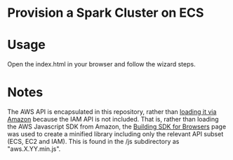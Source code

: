 Provision a Spark Cluster on ECS
======

# Usage

Open the index.html in your browser and follow the wizard steps.

# Notes

The AWS API is encapsulated in this repository, rather than [loading it via Amazon](https://sdk.amazonaws.com/js/aws-sdk-2.7.20.min.js) because the IAM API is not included.
That is, rather than loading the AWS Javascript SDK from Amazon,
the [Building SDK for Browsers](http://docs.aws.amazon.com/sdk-for-javascript/v2/developer-guide/building-sdk-for-browsers.html) page
was used to create a minified library including only the relevant API subset (ECS, EC2 and IAM).
This is found in the /js subdirectory as "aws.X.YY.min.js".
